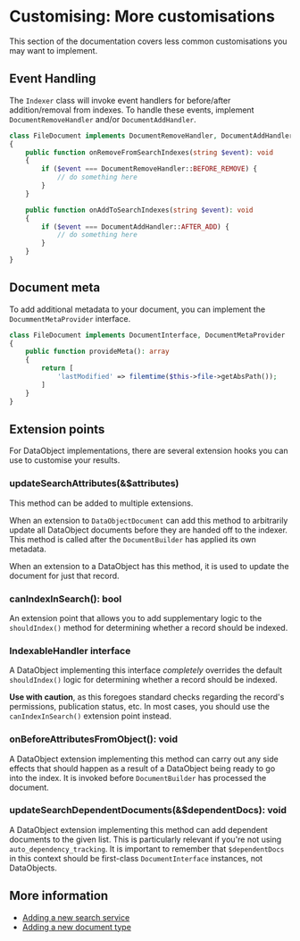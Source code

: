 # Customising: More customisations

This section of the documentation covers less common customisations you may want to implement.

## Event Handling

The `Indexer` class will invoke event handlers for before/after addition/removal from indexes.
To handle these events, implement `DocumentRemoveHandler` and/or `DocumentAddHandler`.

```php
class FileDocument implements DocumentRemoveHandler, DocumentAddHandler
{
    public function onRemoveFromSearchIndexes(string $event): void
    {
        if ($event === DocumentRemoveHandler::BEFORE_REMOVE) {
            // do something here
        }
    }

    public function onAddToSearchIndexes(string $event): void
    {
        if ($event === DocumentAddHandler::AFTER_ADD) {
            // do something here
        }
    }
}
```
 
## Document meta

To add additional metadata to your document, you can implement the `DocummentMetaProvider`
interface.

```php
class FileDocument implements DocumentInterface, DocumentMetaProvider
{
    public function provideMeta(): array
    {
        return [
            'lastModified' => filemtime($this->file->getAbsPath());
        ]
    }
}
```

## Extension points

For DataObject implementations, there are several extension hooks you can use to
customise your results.

### updateSearchAttributes(&$attributes)

This method can be added to multiple extensions.

When an extension to `DataObjectDocument` can add this method to arbitrarily update all
DataObject documents before they are handed off to the indexer. This method is called after the `DocumentBuilder` has applied its own metadata.

When an extension to a DataObject has this method, it is used to update the document for
just that record.

### canIndexInSearch(): bool

An extension point that allows you to add supplementary logic to the `shouldIndex()`
method for determining whether a record should be indexed.

### IndexableHandler interface

A DataObject implementing this interface _completely_ overrides the default `shouldIndex()`
logic for determining whether a record should be indexed.

**Use with caution**, as this foregoes standard checks regarding the record's permissions,
publication status, etc. In most cases, you should use the `canIndexInSearch()` extension
point instead.

### onBeforeAttributesFromObject(): void

A DataObject extension implementing this method can carry out any side effects that should
happen as a result of a DataObject being ready to go into the index. It is invoked before
`DocumentBuilder` has processed the document.

### updateSearchDependentDocuments(&$dependentDocs): void

A DataObject extension implementing this method can add dependent documents to the given list.
This is particularly relevant if you're not using `auto_dependency_tracking`. It is important 
to remember that `$dependentDocs` in this context should be first-class `DocumentInterface`
instances, not DataObjects.
 
## More information

* [Adding a new search service](06_customising_add_search_service.md)
* [Adding a new document type](07_customising_add_document_type.md)
  
